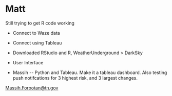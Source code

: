 # Matt 
Still trying to get R code working

- Connect to Waze data 

- Connect using Tableau

- Downloaded RStudio and R, 
WeatherUnderground > DarkSky

- User Interface

- Massih -- Python and Tableau. Make it a tableau dashboard. Also testing push notifcations for 3 highest risk, and 3 largest changes.

Massih.Forootan@tn.gov

